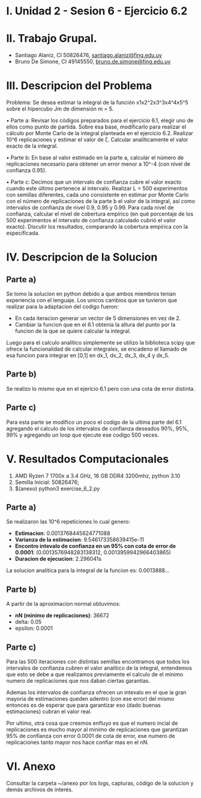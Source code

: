 # I. Unidad 2 - Sesion 6 -  Ejercicio 6.2

# II. Trabajo Grupal.
* Santiago Alaniz, CI 50826476, santiago.alaniz@fing.edu.uy
* Bruno De Simone, CI 49145550, bruno.de.simone@fing.edu.uy

# III. Descripcion del Problema

Problema: Se desea estimar la integral de la función x1x2^2x3^3x4^4x5^5 sobre el hipercubo Jm de dimensión m = 5.

• Parte a: Revisar los códigos preparados para el ejercicio 6.1, elegir uno de ellos como punto de partida. Sobre esa base, modificarlo para realizar el cálculo por Monte Carlo de la integral planteada en el ejercicio 6.2. Realizar 10^6 replicaciones y estimar el valor de ζ. Calcular analíticamente el valor exacto de la integral.

• Parte b: En base al valor estimado en la parte a, calcular el número de replicaciones necesario para obtener un error menor a 10^-4 (con nivel de confianza 0.95).

• Parte c: Decimos que un intervalo de confianza cubre el valor exacto cuando este último pertenece al intervalo. Realizar L = 500 experimentos con semillas diferentes, cada uno consistente en estimar por Monte Carlo con el número de replicaciones de la parte b el valor de la integral, así como intervalos de confianza de nivel 0.9, 0.95 y 0.99. Para cada nivel de confianza, calcular el nivel de cobertura empírico (en qué porcentaje de los 500 experimentos el intervalo de confianza calculado cubrió el valor exacto). Discutir los resultados, comparando la cobertura empírica con la especificada.

# IV. Descripcion de la Solucion

## Parte a)
Se tomo la solucion en python debido a que ambos miembros tenian experiencia con el lenguaje. Los unicos cambios que se tuvieron que realizar para la adaptacion del codigo fueron:
* En cada iteracion generar un vector de 5 dimensiones en vez de 2.
* Cambiar la funcion que en el 6.1 obtenia la altura del punto por la funcion de la que se quiere calcular la integral.

Luego para el calculo analitico simplemente se utilizo la biblioteca scipy que ofrece la funcionalidad de calcular integrales, se encadeno el llamado de esa funcion para integrar en [0,1] en dx_1, dx_2, dx_3, dx_4 y dx_5.

## Parte b)
Se realizo lo mismo que en el ejericio 6.1 pero con una cota de error distinta.

## Parte c)
Para esta parte se modifico un poco el codigo de la ultima parte del 6.1 agregando el calculo de los intervalos de confianza deseados 90%, 95%, 99% y agregando un loop que ejecute ese codigo 500 veces.

# V. Resultados Computacionales

1. AMD Ryzen 7 1700x a 3.4 GHz, 16 GB DDR4 3200mhz, python 3.10
2. Semilla Inicial: 50826476;
3. $(anexo) python3 exercise_6_2.py

## Parte a)
Se realizaron las 10^6 repeticiones lo cual genero:
 * <b>Estimacion</b>: 0.0013768445624771088
 * <b>Varianza de la estimacion</b>: 9.546173358639415e-11
 * <b>Encontro intevalo de confianza en un 95% con cota de error de 0.0001</b>: (0.0013576948283138312, 0.0013959942966403865)
 * <b>Duracion de ejecucion</b>: 2.296041s

La solucion analitica para la integral de la funcion es: 0.0013888...

## Parte b)
A partir de la aproximacion normal obtuvimos:
* <b>nN (minimo de replicaciones)</b>: 36672
* delta: 0.05
* epsilon: 0.0001

## Parte c)
Para las 500 iteraciones con distintas semillas encontramos que todos los intervalos de confianza cubren el valor analitico de la integral, entendemos que esto se debe a que realizamos previamente el calculo de el minimo numero de replicaciones que nos daban ciertas garantias. 

Ademas los intervalos de confianza ofrecen un intevalo en el que la gran mayoria de estimaciones queden adentro (con ese error) del mismo entonces es de esperar que para garantizar eso (dado buenas estimaciones) cubran el valor real.

Por ultimo, otra cosa que creemos enfluyo es que el numero incial de replicaciones es mucho mayor al minimo de replicaciones que garantizan 95% de confianza con error 0.0001 de cota de error, ese numero de replicaciones tanto mayor nos hace confiar mas en el nN.

# VI. Anexo

Consultar la carpeta ~/anexo por los logs, capturas, código de la solucion y demás archivos de interés.
